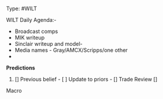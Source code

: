Type: #WILT 

WILT
Daily Agenda:-
- Broadcast comps
- MIK writeup 
- Sinclair writeup and model- 
- Media names - Gray/AMCX/Scripps/one other
-
 





**Predictions**

1) []
Previous belief - 
[ ]
Update to priors - 
[]
Trade Review
[]





Macro
